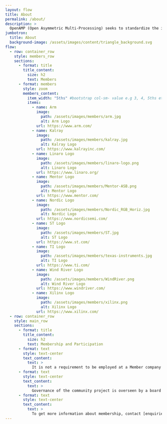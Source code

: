 ```yaml
---
layout: flow
title: About
permalink: /about/
description: >
  OpenAMP (Open Asymmetric Multi-Processing) seeks to standardize the interactions between operating environments in a heterogeneous embedded system through open source solutions for Asymmetric MultiProcessing (AMP).
jumbotron:
  title: About
  background-image: /assets/images/content/triangle_background.svg
flow:
  - row: container_row
    style: members_row
    sections:
      - format: title
        title_content:
          size: h2
          text: Members
      - format: members
        style: zoom
        members_content:
          item_width: "5ths" #bootstrap col-sm- value e.g 3, 4, 5ths etc
          items:
            - name: Arm
              image:
                path: /assets/images/members/arm.jpg
                alt: Arm Logo
              url: https://www.arm.com/
            - name: Kalray
              image:
                path: /assets/images/members/kalray.jpg
                alt: Kalray Logo
              url: https://www.kalrayinc.com/
            - name: Linaro Logo
              image:
                path: /assets/images/members/linaro-logo.png
                alt: Linaro Logo
              url: https://www.linaro.org/
            - name: Mentor Logo
              image:
                path: /assets/images/members/Mentor-ASB.png
                alt: Mentor Logo
              url: https://www.mentor.com/
            - name: Nordic Logo
              image:
                path: /assets/images/members/Nordic_RGB_Horiz.jpg
                alt: Nordic Logo
              url: https://www.nordicsemi.com/
            - name: ST Logo
              image:
                path: /assets/images/members/ST.jpg
                alt: ST Logo
              url: https://www.st.com/
            - name: TI Logo
              image:
                path: /assets/images/members/texas-instruments.jpg
                alt: TI Logo
              url: https://www.ti.com/
            - name: Wind River Logo
              image:
                path: /assets/images/members/WindRiver.png
                alt: Wind River Logo
              url: https://www.windriver.com/
            - name: Xilinx Logo
              image:
                path: /assets/images/members/xilinx.png
                alt: Xilinx Logo
              url: https://www.xilinx.com/
  - row: container_row
    style: main_row
    sections:
      - format: title
        title_content:
          size: h2
          text: Membership and Participation
      - format: text
        style: text-center
        text_content:
          text: >
            It is not a requirement to be employed at a Member company to participate as a developer or in the OpenAMP Technical Steering Committee.  Community participation is welcome!
      - format: text
        style: text-center
        text_content:
          text: >
            Governance of the community project is overseen by a board of representatives from Member companies.  Member fees support administration for the project, such as the project website and mailing lists.  Details of the Governance are in the [Project Charter](../docs/OpenAMPProject_Charter_Approved2020Mar06BoardMeeting.pdf).
      - format: text
        style: text-center
        text_content:
          text: >
            To get more information about membership, contact [enquiries@openampproject.org](mailto:enquiries@openampproject.org "Enquiries email")
---
```

